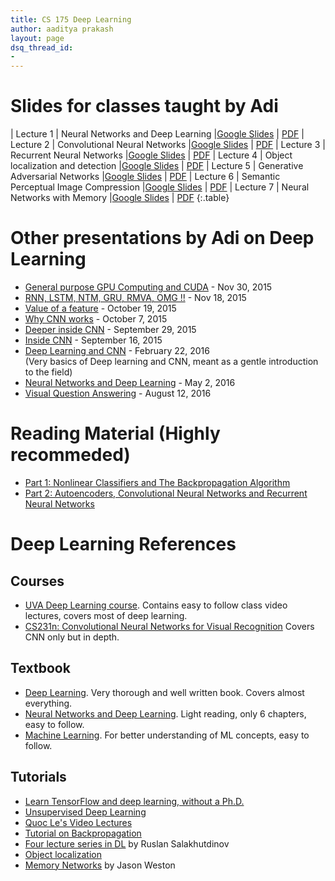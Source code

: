 ```yaml
---
title: CS 175 Deep Learning
author: aaditya prakash
layout: page
dsq_thread_id:
- 
---
```


# Slides for classes taught by Adi


| Lecture 1 | Neural Networks and Deep Learning |[Google Slides](https://docs.google.com/presentation/d/10lMpUblysM1H7CQQAqHKnOaCza53TApTBuy7DQBpspo/edit#slide=id.g35f391192_00) | [PDF](https://github.com/iamaaditya/research-papers-slides-posters/raw/master/talks/neural_networks_and_deep_learning.pdf)
| Lecture 2 | Convolutional Neural Networks |[Google Slides](https://docs.google.com/presentation/d/1-lByuEiKbR9jP-tNvCHBxFOuCvjORM-idmqFtLTTPJo/edit?usp=sharing) | [PDF](https://github.com/iamaaditya/research-papers-slides-posters/raw/master/talks/convolutional_neural_networks.pdf)
| Lecture 3 | Recurrent Neural Networks |[Google Slides](https://docs.google.com/presentation/d/1RUKGd46lHO71emXfFZne0-ZOzYG9AJ2S9Gvps1okrD8/edit#slide=id.p) | [PDF](https://github.com/iamaaditya/research-papers-slides-posters/raw/master/talks/recurrent_neural_networks.pdf)
| Lecture 4 | Object localization and detection |[Google Slides](https://docs.google.com/presentation/d/1CVPO0O2t8k5C31UX2Pg7Y_QMZpQXrWRTftP-pJeGEE0/edit?usp=sharing) | [PDF](https://github.com/iamaaditya/research-papers-slides-posters/raw/master/talks/object_localization_and_detection.pdf)
| Lecture 5 | Generative Adversarial Networks |[Google Slides](https://docs.google.com/presentation/d/1nvFgVXz2iDn88e_2Nt7BP2Wgn8fD8IHbyLEyRGb5mvw) | [PDF](https://github.com/iamaaditya/research-papers-slides-posters/raw/master/talks/Generative_Adversarial_Networks.pdf)
| Lecture 6 | Semantic Perceptual Image Compression |[Google Slides](https://docs.google.com/presentation/d/1N7sSnIT6-CVXT_RCWCiHbCASpszBEjvfE_Z65TfbyYM/edit?usp=sharing) | [PDF](https://github.com/iamaaditya/research-papers-slides-posters/raw/master/talks/semantic_image_compression.pdf)
| Lecture 7 | Neural Networks with Memory |[Google Slides](https://docs.google.com/presentation/d/12CwoAX3Zz2ue2A_9pDlVZDnpqw_cHn2a0RVQ6tO2eCM/edit?usp=sharing) | [PDF](https://github.com/iamaaditya/research-papers-slides-posters/raw/master/talks/neural_networks_with_memory.pdf)
{:.table}

# Other presentations by Adi on Deep Learning

 * [General purpose GPU Computing and CUDA]( https://docs.google.com/presentation/d/1E2eVPSQ_FDCuyIO1r3zLvGQ_-ykloWaIFGeZP8jD1H8/edit?usp=sharing )  - Nov 30, 2015
 * [RNN, LSTM, NTM, GRU, RMVA, OMG !!]( https://docs.google.com/presentation/d/1A_jCyXKX7-rJcmL3t56nCn9M6itDZ6nRRutyYFRSoSk/edit?usp=sharing )  - Nov 18, 2015 
 * [Value of a feature]( https://docs.google.com/presentation/d/13iXsfOVph8qGmNkCbio-96N7WCg4xKMmNmlPzUfotB8/edit?usp=sharing ) - October 19, 2015
 * [Why CNN works]( https://docs.google.com/presentation/d/18VOCWQX1Ux5LsK4paQ3kXS8gvJZbMNy8Mq7CbKq1Jv4/edit?usp=sharing )  - October 7, 2015
 * [Deeper inside CNN]( https://docs.google.com/presentation/d/1hjJTTzbRvmpRs2aZSXE5uWmVG2qJJOK9dFRXnajS7hs/edit?usp=sharing )  - September 29, 2015
 * [Inside CNN]( https://docs.google.com/presentation/d/1teHR6qIfd2e08uET1cIbmddH3dKYm1OfnTdJVBkdNps/edit?usp=sharing )  - September 16, 2015
 * [Deep Learning and CNN](https://docs.google.com/presentation/d/1jT2RXOMu6pq_EaPrlzJH6RVNC-hbq2g7OP1yamcCE1Q/edit?usp=sharing ) - February 22, 2016 <br />
      (Very basics of Deep learning and CNN, meant as a gentle introduction to the field)
 * [Neural Networks and Deep Learning](https://docs.google.com/presentation/d/10lMpUblysM1H7CQQAqHKnOaCza53TApTBuy7DQBpspo/edit?usp=sharing) - May 2, 2016 <br />
 * [Visual Question Answering](https://docs.google.com/presentation/d/1EvYlvwXa7mjiQ2YjFmFs9LigOI8XFiYcd4jOqnprZyQ/edit?usp=sharing) - August 12, 2016 <br />
 
# Reading Material (Highly recommeded)
 * [Part 1: Nonlinear Classifiers and The Backpropagation Algorithm](https://cs.stanford.edu/~quocle/tutorial1.pdf)
 * [Part 2: Autoencoders, Convolutional Neural Networks and Recurrent Neural Networks](https://cs.stanford.edu/~quocle/tutorial2.pdf)


# Deep Learning References

## Courses
 * [UVA Deep Learning course](http://uvadlc.github.io/). Contains easy to follow class video lectures, covers most of deep learning.
 * [CS231n: Convolutional Neural Networks for Visual Recognition](http://cs231n.stanford.edu/) Covers CNN only but in depth.

## Textbook
 * [Deep Learning](http://www.deeplearningbook.org/). Very thorough and well written book. Covers almost everything.
 * [Neural Networks and Deep Learning](http://neuralnetworksanddeeplearning.com/). Light reading, only 6 chapters, easy to follow.
 * [Machine Learning](http://alex.smola.org/drafts/thebook.pdf). For better understanding of ML concepts, easy to follow.

## Tutorials
 * [Learn TensorFlow and deep learning, without a Ph.D.](https://cloud.google.com/blog/big-data/2017/01/learn-tensorflow-and-deep-learning-without-a-phd)
 * [Unsupervised Deep Learning](http://deeplearning.stanford.edu/tutorial/)
 * [Quoc Le's Video Lectures](http://www.trivedigaurav.com/blog/quoc-les-lectures-on-deep-learning/)
 * [Tutorial on Backpropagation](http://www.offconvex.org/2016/12/20/backprop/)
 * [Four lecture series in DL](https://simons.berkeley.edu/talks/tutorial-deep-learning) by  Ruslan Salakhutdinov
 * [Object localization](https://leonardoaraujosantos.gitbooks.io/artificial-inteligence/content/object_localization_and_detection.html)
 * [Memory Networks](http://www.thespermwhale.com/jaseweston/icml2016/icml2016-memnn-tutorial.pdf) by Jason Weston



